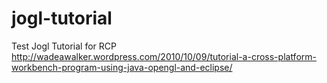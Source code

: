 jogl-tutorial
=============

Test Jogl Tutorial for RCP http://wadeawalker.wordpress.com/2010/10/09/tutorial-a-cross-platform-workbench-program-using-java-opengl-and-eclipse/
